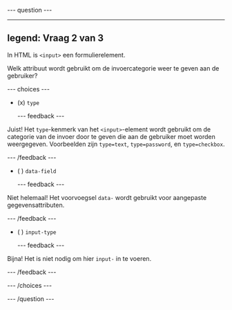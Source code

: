 --- question ---

---
legend: Vraag 2 van 3
---

In HTML is `<input>` een formulierelement.

Welk attribuut wordt gebruikt om de invoercategorie weer te geven aan de gebruiker?

--- choices ---

- (x) `type`

  --- feedback ---

Juist! Het `type`-kenmerk van het `<input>`-element wordt gebruikt om de categorie van de invoer door te geven die aan de gebruiker moet worden weergegeven. Voorbeelden zijn `type=text`, `type=password`, en `type=checkbox`.

--- /feedback ---

- ( ) `data-field`

  --- feedback ---

Niet helemaal! Het voorvoegsel `data-` wordt gebruikt voor aangepaste gegevensattributen.

--- /feedback ---

- ( ) `input-type`

  --- feedback ---

Bijna! Het is niet nodig om hier `input-` in te voeren.

--- /feedback ---

--- /choices ---

--- /question ---
